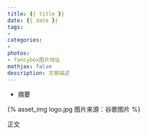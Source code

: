 ```yaml
---
title: {{ title }}
date: {{ date }}
tags:
- 
categories:
- 
photos:
- fancybox图片地址
mathjax: false
description: 文章描述
---
```


* 摘要

{% asset_img logo.jpg 图片来源：谷歌图片 %}

<!--more-->

正文